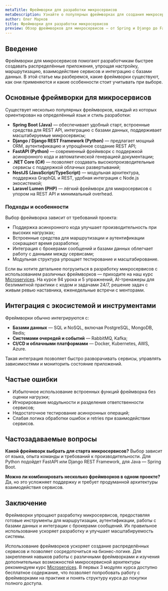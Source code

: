 ```yaml
---
metaTitle: Фреймворки для разработки микросервисов
metaDescription: Узнайте о популярных фреймворках для создания микросервисов, их особенностях и применении в распределённых системах
author: Олег Марков
title: Фреймворки для разработки микросервисов
preview: Обзор фреймворков для микросервисов — от Spring и Django до FastAPI и NestJS, с практическими примерами использования
---
```


## Введение

Фреймворки для микросервисов помогают разработчикам быстрее создавать распределённые приложения, упрощая настройку, маршрутизацию, взаимодействие сервисов и интеграцию с базами данных. В этой статье мы разберемся, какие фреймворки существуют, как они применяются и какие особенности стоит учитывать при выборе.

## Основные фреймворки для микросервисов

Существует несколько популярных фреймворков, каждый из которых ориентирован на определённый язык и стиль разработки:

* **Spring Boot (Java)** — обеспечивает удобный старт, встроенные средства для REST API, интеграцию с базами данных, поддерживает масштабируемые микросервисы;
* **Django / Django REST Framework (Python)** — предлагает мощный ORM, аутентификацию и упрощённое создание REST API;
* **FastAPI (Python)** — современный фреймворк с поддержкой асинхронного кода и автоматической генерацией документации;
* **.NET Core (C#)** — позволяет создавать высокопроизводительные сервисы с поддержкой облачных развертываний;
* **NestJS (JavaScript/TypeScript)** — модульная архитектура, поддержка GraphQL и REST, удобная интеграция с Node.js экосистемой;
* **Laravel Lumen (PHP)** — лёгкий фреймворк для микросервисов с упором на REST API и минимальный overhead.

### Подходы и особенности

Выбор фреймворка зависит от требований проекта:

* Поддержка асинхронного кода улучшает производительность при высоких нагрузках;
* Встроенные средства для маршрутизации и аутентификации сокращают время разработки;
* Интеграция с брокерами сообщений и базами данных облегчает работу с данными между сервисами;
* Модульная структура упрощает тестирование и масштабирование.

Если вы хотите детальнее погрузиться в разработку микросервисов с использованием различных фреймворков — приходите на наш курс [Microservices](https://purpleschool.ru/course/microservices?utm_source=knowledgebase&utm_medium=article&utm_campaign=Frameworki_dlya_razrabotki_mikroservisov). На курсе 94 урока и 5 упражнений, AI-тренажеры для безлимитной практики с кодом и задачами 24/7, решение задач с живым ревью наставника, еженедельные встречи с менторами.

## Интеграция с экосистемой и инструментами

Фреймворки обычно интегрируются с:

* **Базами данных** — SQL и NoSQL, включая PostgreSQL, MongoDB, Redis;
* **Системами очередей и событий** — RabbitMQ, Kafka;
* **CI/CD и облачными платформами** — Docker, Kubernetes, AWS, Azure.

Такая интеграция позволяет быстро разворачивать сервисы, управлять зависимостями и мониторить состояние приложений.

## Частые ошибки

* Избыточное использование встроенных функций фреймворка без оценки нагрузки;
* Игнорирование модульности и разделения ответственности сервисов;
* Недостаточное тестирование асинхронных операций;
* Слабая логика обработки ошибок и retries при взаимодействии сервисов.

## Частозадаваемые вопросы

**Какой фреймворк выбрать для старта микросервисов?**
Выбор зависит от языка, опыта команды и требований к производительности. Для Python подойдет FastAPI или Django REST Framework, для Java — Spring Boot.

**Можно ли комбинировать несколько фреймворков в одном проекте?**
Да, но это усложняет поддержку и требует продуманной архитектуры взаимодействия сервисов.

## Заключение

Фреймворки упрощают разработку микросервисов, предоставляя готовые инструменты для маршрутизации, аутентификации, работы с базами данных и интеграции с брокерами сообщений. Их правильное использование ускоряет разработку и улучшает масштабируемость системы.

Использование фреймворков ускоряет создание распределённых сервисов и позволяет сосредоточиться на бизнес-логике. Для закрепления навыков работы с различными фреймворками и изучения дополнительных возможностей микросервисной архитектуры рекомендуем курс [Microservices](https://purpleschool.ru/course/microservices?utm_source=knowledgebase&utm_medium=article&utm_campaign=Frameworki_dlya_razrabotki_mikroservisov).
В первых 3 модулях курса доступно бесплатное содержание, что позволяет попробовать работу с фреймворками на практике и понять структуру курса до покупки полного доступа.

